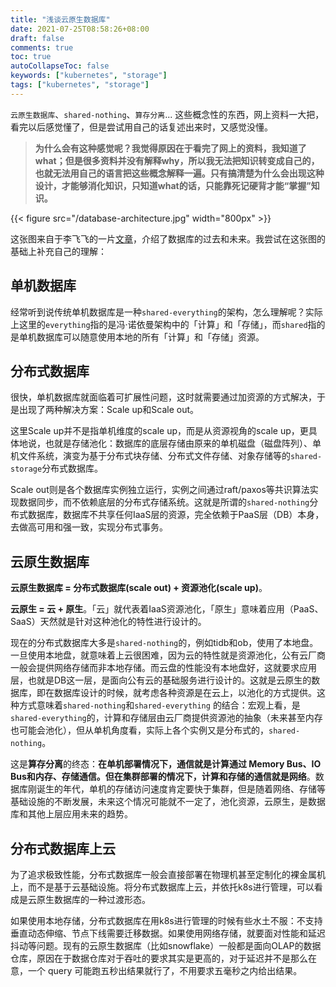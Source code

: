 ```yaml
---
title: "浅谈云原生数据库"
date: 2021-07-25T08:58:26+08:00
draft: false
comments: true
toc: true
autoCollapseToc: false
keywords: ["kubernetes", "storage"]
tags: ["kubernetes", "storage"]
---
```


`云原生数据库`、`shared-nothing`、`算存分离`... 这些概念性的东西，网上资料一大把，看完以后感觉懂了，但是尝试用自己的话复述出来时，又感觉没懂。

> **为什么会有这种感觉呢？我觉得原因在于看完了网上的资料，我知道了what；但是很多资料并没有解释why，所以我无法把知识转变成自己的，也就无法用自己的语言把这些概念解释一遍。只有搞清楚为什么会出现这种设计，才能够消化知识，只知道what的话，只能靠死记硬背才能“掌握”知识。**

{{< figure src="/database-architecture.jpg" width="800px" >}}

这张图来自于李飞飞的一片[文章](https://mp.weixin.qq.com/s/rOL1drNzhWW1HBkgTz2wHQ)，介绍了数据库的过去和未来。我尝试在这张图的基础上补充自己的理解：

## 单机数据库

经常听到说传统单机数据库是一种`shared-everything`的架构，怎么理解呢？实际上这里的`everything`指的是冯·诺依曼架构中的「计算」和「存储」，而`shared`指的是单机数据库可以随意使用本地的所有「计算」和「存储」资源。

## 分布式数据库

很快，单机数据库就面临着可扩展性问题，这时就需要通过加资源的方式解决，于是出现了两种解决方案：Scale up和Scale out。

这里Scale up并不是指单机维度的scale up，而是从资源视角的scale up，更具体地说，也就是存储池化：数据库的底层存储由原来的单机磁盘（磁盘阵列）、单机文件系统，演变为基于分布式块存储、分布式文件存储、对象存储等的`shared-storage`分布式数据库。

Scale out则是各个数据库实例独立运行，实例之间通过raft/paxos等共识算法实现数据同步，而不依赖底层的分布式存储系统。这就是所谓的`shared-nothing`分布式数据库，数据库不共享任何IaaS层的资源，完全依赖于PaaS层（DB）本身，去做高可用和强一致，实现分布式事务。

## 云原生数据库

**云原生数据库 = 分布式数据库(scale out) + 资源池化(scale up)**。

**云原生 = 云 + 原生**。「云」就代表着IaaS资源池化，「原生」意味着应用（PaaS、SaaS）天然就是针对这种池化的特性进行设计的。

现在的分布式数据库大多是`shared-nothing`的，例如tidb和ob，使用了本地盘。一旦使用本地盘，就意味着上云很困难，因为云的特性就是资源池化，公有云厂商一般会提供网络存储而非本地存储。而云盘的性能没有本地盘好，这就要求应用层，也就是DB这一层，是面向公有云的基础服务进行设计的。这就是云原生的数据库，即在数据库设计的时候，就考虑各种资源是在云上，以池化的方式提供。这种方式意味着`shared-nothing`和`shared-everything`
的结合：宏观上看，是`shared-everything`的，计算和存储层由云厂商提供资源池的抽象（未来甚至内存也可能会池化），但从单机角度看，实际上各个实例又是分布式的，`shared-nothing`。

这是**算存分离**的终态：**在单机部署情况下，通信就是计算通过 Memory Bus、IO Bus和内存、存储通信。但在集群部署的情况下，计算和存储的通信就是网络**。数据库刚诞生的年代，单机的存储访问速度肯定要快于集群，但是随着网络、存储等基础设施的不断发展，未来这个情况可能就不一定了，池化资源，云原生，是数据库和其他上层应用未来的趋势。

## 分布式数据库上云

为了追求极致性能，分布式数据库一般会直接部署在物理机甚至定制化的裸金属机上，而不是基于云基础设施。将分布式数据库上云，并依托k8s进行管理，可以看成是云原生数据库的一种过渡形态。

如果使用本地存储，分布式数据库在用k8s进行管理的时候有些水土不服：不支持垂直动态伸缩、节点下线需要迁移数据。如果使用网络存储，就要面对性能和延迟抖动等问题。现有的云原生数据库（比如snowflake）一般都是面向OLAP的数据仓库，原因在于数据仓库对于吞吐的要求其实是更高的，对于延迟并不是那么在意，一个 query 可能跑五秒出结果就行了，不用要求五毫秒之内给出结果。
